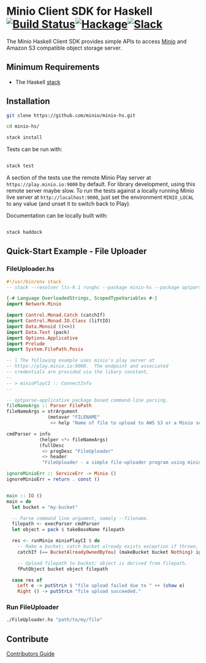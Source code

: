 # Minio Client SDK for Haskell [![Build Status](https://travis-ci.org/minio/minio-hs.svg?branch=master)](https://travis-ci.org/minio/minio-hs)[![Hackage](https://img.shields.io/hackage/v/minio-hs.svg)](https://hackage.haskell.org/package/minio-hs)[![Slack](https://slack.minio.io/slack?type=svg)](https://slack.minio.io)

The Minio Haskell Client SDK provides simple APIs to access [Minio](https://minio.io) and Amazon S3 compatible object storage server.

## Minimum Requirements

- The Haskell [stack](https://docs.haskellstack.org/en/stable/README/)

## Installation

```sh
git clone https://github.com/minio/minio-hs.git

cd minio-hs/

stack install
```

Tests can be run with:

```sh

stack test

```

A section of the tests use the remote Minio Play server at
`https://play.minio.io:9000` by default. For library development,
using this remote server maybe slow. To run the tests against a
locally running Minio live server at `http://localhost:9000`, just set
the environment `MINIO_LOCAL` to any value (and unset it to switch
back to Play).

Documentation can be locally built with:

```sh

stack haddock

```

## Quick-Start Example - File Uploader

### FileUploader.hs
``` haskell
#!/usr/bin/env stack
-- stack --resolver lts-9.1 runghc --package minio-hs --package optparse-applicative --package filepath

{-# Language OverloadedStrings, ScopedTypeVariables #-}
import Network.Minio

import Control.Monad.Catch (catchIf)
import Control.Monad.IO.Class (liftIO)
import Data.Monoid ((<>))
import Data.Text (pack)
import Options.Applicative
import Prelude
import System.FilePath.Posix

-- | The following example uses minio's play server at
-- https://play.minio.io:9000.  The endpoint and associated
-- credentials are provided via the libary constant,
--
-- > minioPlayCI :: ConnectInfo
--

-- optparse-applicative package based command-line parsing.
fileNameArgs :: Parser FilePath
fileNameArgs = strArgument
               (metavar "FILENAME"
                <> help "Name of file to upload to AWS S3 or a Minio server")

cmdParser = info
            (helper <*> fileNameArgs)
            (fullDesc
             <> progDesc "FileUploader"
             <> header
             "FileUploader - a simple file-uploader program using minio-hs")

ignoreMinioErr :: ServiceErr -> Minio ()
ignoreMinioErr = return . const ()


main :: IO ()
main = do
  let bucket = "my-bucket"

  -- Parse command line argument, namely --filename.
  filepath <- execParser cmdParser
  let object = pack $ takeBaseName filepath

  res <- runMinio minioPlayCI $ do
    -- Make a bucket; catch bucket already exists exception if thrown.
    catchIf (== BucketAlreadyOwnedByYou) (makeBucket bucket Nothing) ignoreMinioErr

    -- Upload filepath to bucket; object is derived from filepath.
    fPutObject bucket object filepath

  case res of
    Left e -> putStrLn $ "file upload failed due to " ++ (show e)
    Right () -> putStrLn "file upload succeeded."
```

### Run FileUploader

``` sh
./FileUploader.hs "path/to/my/file"

```

## Contribute

[Contributors Guide](https://github.com/minio/minio-hs/blob/master/CONTRIBUTING.md)
